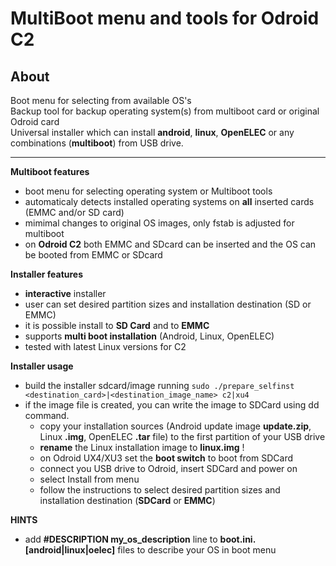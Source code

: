 MultiBoot menu and tools for Odroid C2
===================================================

About
-----

Boot menu for selecting from available OS's<br />
Backup tool for backup operating system(s) from multiboot card or original Odroid card<br />
Universal installer which can install **android**, **linux**, **OpenELEC** or any combinations (**multiboot**) from USB drive.<br />

---

**Multiboot features**

- boot menu for selecting operating system or Multiboot tools
- automaticaly detects installed operating systems on **all** inserted cards (EMMC and/or SD card)
- mimimal changes to original OS images, only fstab is adjusted for multiboot
- on **Odroid C2** both EMMC and SDcard can be inserted and the OS can be booted from EMMC or SDcard


**Installer features**

- **interactive** installer
- user can set desired partition sizes and installation destination (SD or EMMC)
- it is possible install to **SD Card** and to **EMMC**
- supports **multi boot installation** (Android, Linux, OpenELEC)
- tested with latest Linux versions for C2

**Installer usage**

- build the installer sdcard/image running `sudo ./prepare_selfinst <destination_card>|<destination_image_name> c2|xu4`
- if the image file is created, you can write the image to SDCard using dd command.
  - copy your installation sources (Android update image **update.zip**, Linux **.img**, OpenELEC **.tar** file) to the first partition of your USB drive
  - **rename** the Linux installation image to **linux.img** !
  - on Odroid UX4/XU3 set the **boot switch** to boot from SDCard
  - connect you USB drive to Odroid, insert SDCard and power on
  - select Install from menu
  - follow the instructions to select desired partition sizes and installation destination (**SDCard** or **EMMC**)

**HINTS**
- add **#DESCRIPTION my_os_description** line to **boot.ini.[android|linux|oelec]** files to describe your OS in boot menu
